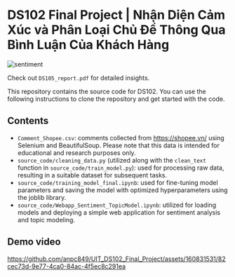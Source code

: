 # DS102 Final Project | Nhận Diện Cảm Xúc và Phân Loại Chủ Đề Thông Qua Bình Luận Của Khách Hàng
![sentiment](https://github.com/anpc849/UIT_DS102_Final_Project/assets/160831531/c0249e50-9179-4b37-9711-c44b429df679)


Check out `DS105_report.pdf` for detailed insights.	

This repository contains the source code for DS102. You can use the following instructions to clone the repository and get started with the code.
## Contents
* `Comment_Shopee.csv`: comments collected from https://shopee.vn/ using Selenium and BeautifulSoup. Please note that this data is intended for educational and research purposes only.
* `source_code/cleaning_data.py` (utilized along with the `clean_text` function in `source_code/train_model.py`): used for processing raw data, resulting in a suitable dataset for subsequent tasks.
* `source_code/training_model_final.ipynb`: used for fine-tuning model parameters and saving the model with optimized hyperparameters using the joblib library.
* `source_code/Webapp_Sentiment_TopicModel.ipynb`: utilized for loading models and deploying a simple web application for sentiment analysis and topic modeling.
## Demo video
https://github.com/anpc849/UIT_DS102_Final_Project/assets/160831531/82cec73d-9e77-4ca0-84ac-4f5ec8c291ea


